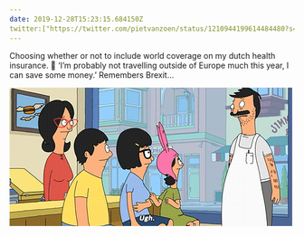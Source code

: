 ```yaml
---
date: 2019-12-28T15:23:15.684150Z
twitter:["https://twitter.com/pietvanzoen/status/1210944199614484480?s=21"]
---
```

Choosing whether or not to include world coverage on my dutch health insurance. 🤔 ‘I’m probably not travelling outside of Europe much this year, I can save some money.’ Remembers Brexit... 

![](/media/447DCE76-D65B-40AA-AA27-DCEEA95C3281.gif)

